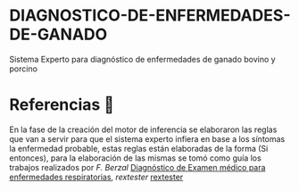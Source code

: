 # DIAGNOSTICO-DE-ENFERMEDADES-DE-GANADO
 Sistema Experto para diagnóstico de enfermedades de ganado bovino y porcino

# Referencias 📄
En la fase de la creación del motor de inferencia se elaboraron las reglas que van a servir para que el sistema experto infiera en base 
a los síntomas la enfermedad probable, estas reglas están elaboradas de la forma (Si entonces), 
para la elaboración de las mismas se tomó como guía los trabajos realizados por *F. Berzal* [Diagnóstico de Examen médico para
enfermedades respiratorias](https://es.scribd.com/document/333277839/documents-mx-diagnostico-de-examen-medico-para-enfermedades-respiratorias-docx),
*rextester* [rextester](https://rextester.com/SWUP67053)
